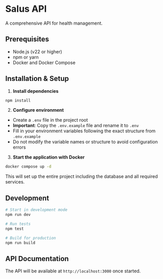 # Salus API

A comprehensive API for health management.

## Prerequisites

- Node.js (v22 or higher)
- npm or yarn
- Docker and Docker Compose

## Installation & Setup

1. **Install dependencies**

```bash
npm install
```

2. **Configure environment**

- Create a `.env` file in the project root
- **Important**: Copy the `.env.example` file and rename it to `.env`
- Fill in your environment variables following the exact structure from `.env.example`
- Do not modify the variable names or structure to avoid configuration errors

3. **Start the application with Docker**

```bash
docker compose up -d
```

This will set up the entire project including the database and all required services.

## Development

```bash
# Start in development mode
npm run dev

# Run tests
npm test

# Build for production
npm run build
```

## API Documentation

The API will be available at `http://localhost:3000` once started.
